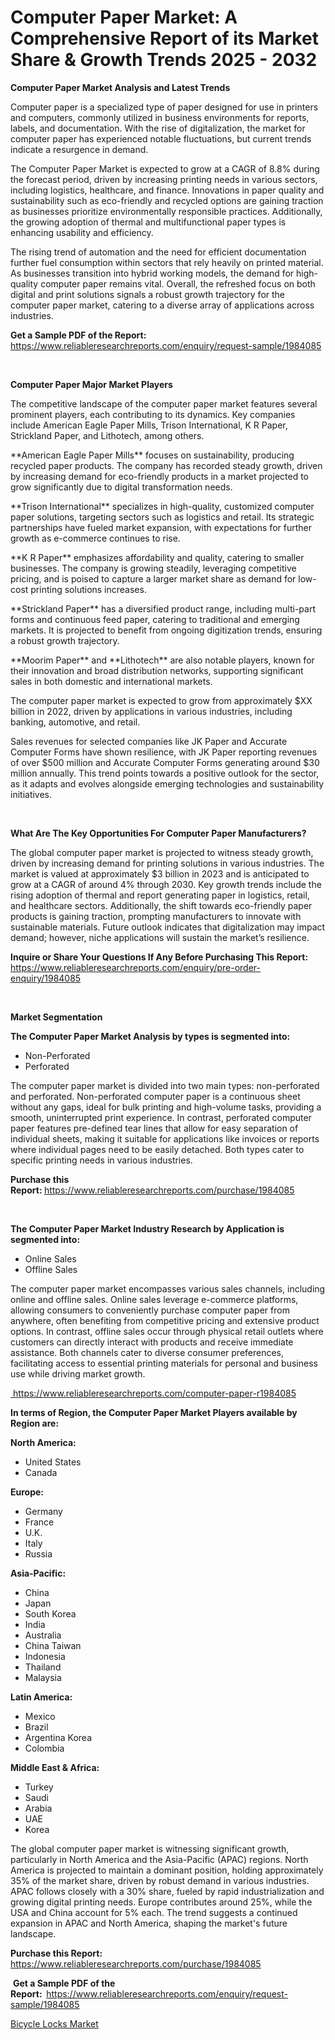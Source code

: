 <p><h1>Computer Paper Market: A Comprehensive Report of its Market Share & Growth Trends 2025 - 2032</h1></p><p><strong>Computer Paper Market Analysis and Latest Trends</strong></p>
<p><p>Computer paper is a specialized type of paper designed for use in printers and computers, commonly utilized in business environments for reports, labels, and documentation. With the rise of digitalization, the market for computer paper has experienced notable fluctuations, but current trends indicate a resurgence in demand.</p><p>The Computer Paper Market is expected to grow at a CAGR of 8.8% during the forecast period, driven by increasing printing needs in various sectors, including logistics, healthcare, and finance. Innovations in paper quality and sustainability such as eco-friendly and recycled options are gaining traction as businesses prioritize environmentally responsible practices. Additionally, the growing adoption of thermal and multifunctional paper types is enhancing usability and efficiency.</p><p>The rising trend of automation and the need for efficient documentation further fuel consumption within sectors that rely heavily on printed material. As businesses transition into hybrid working models, the demand for high-quality computer paper remains vital. Overall, the refreshed focus on both digital and print solutions signals a robust growth trajectory for the computer paper market, catering to a diverse array of applications across industries.</p></p>
<p><strong>Get a Sample PDF of the Report:&nbsp;</strong> <a href="https://www.reliableresearchreports.com/enquiry/request-sample/1984085?utm_campaign=2215&utm_medium=2&utm_source=Github&utm_content=ia&utm_term=04042025&utm_id=computer-paper">https://www.reliableresearchreports.com/enquiry/request-sample/1984085</a></p>
<p>&nbsp;</p>
<p><strong>Computer Paper Major Market Players</strong></p>
<p><p>The competitive landscape of the computer paper market features several prominent players, each contributing to its dynamics. Key companies include American Eagle Paper Mills, Trison International, K R Paper, Strickland Paper, and Lithotech, among others.</p><p>**American Eagle Paper Mills** focuses on sustainability, producing recycled paper products. The company has recorded steady growth, driven by increasing demand for eco-friendly products in a market projected to grow significantly due to digital transformation needs.</p><p>**Trison International** specializes in high-quality, customized computer paper solutions, targeting sectors such as logistics and retail. Its strategic partnerships have fueled market expansion, with expectations for further growth as e-commerce continues to rise.</p><p>**K R Paper** emphasizes affordability and quality, catering to smaller businesses. The company is growing steadily, leveraging competitive pricing, and is poised to capture a larger market share as demand for low-cost printing solutions increases.</p><p>**Strickland Paper** has a diversified product range, including multi-part forms and continuous feed paper, catering to traditional and emerging markets. It is projected to benefit from ongoing digitization trends, ensuring a robust growth trajectory.</p><p>**Moorim Paper** and **Lithotech** are also notable players, known for their innovation and broad distribution networks, supporting significant sales in both domestic and international markets. </p><p>The computer paper market is expected to grow from approximately $XX billion in 2022, driven by applications in various industries, including banking, automotive, and retail.</p><p>Sales revenues for selected companies like JK Paper and Accurate Computer Forms have shown resilience, with JK Paper reporting revenues of over $500 million and Accurate Computer Forms generating around $30 million annually. This trend points towards a positive outlook for the sector, as it adapts and evolves alongside emerging technologies and sustainability initiatives.</p></p>
<p>&nbsp;</p>
<p><strong>What Are The Key Opportunities For Computer Paper Manufacturers?</strong></p>
<p><p>The global computer paper market is projected to witness steady growth, driven by increasing demand for printing solutions in various industries. The market is valued at approximately $3 billion in 2023 and is anticipated to grow at a CAGR of around 4% through 2030. Key growth trends include the rising adoption of thermal and report generating paper in logistics, retail, and healthcare sectors. Additionally, the shift towards eco-friendly paper products is gaining traction, prompting manufacturers to innovate with sustainable materials. Future outlook indicates that digitalization may impact demand; however, niche applications will sustain the market’s resilience.</p></p>
<p><strong>Inquire or Share Your Questions If Any Before Purchasing This Report:</strong> <a href="https://www.reliableresearchreports.com/enquiry/pre-order-enquiry/1984085?utm_campaign=2215&utm_medium=2&utm_source=Github&utm_content=ia&utm_term=04042025&utm_id=computer-paper">https://www.reliableresearchreports.com/enquiry/pre-order-enquiry/1984085</a></p>
<p>&nbsp;</p>
<p><strong>Market Segmentation</strong></p>
<p><strong>The Computer Paper Market Analysis by types is segmented into:</strong></p>
<p><ul><li>Non-Perforated</li><li>Perforated</li></ul></p>
<p><p>The computer paper market is divided into two main types: non-perforated and perforated. Non-perforated computer paper is a continuous sheet without any gaps, ideal for bulk printing and high-volume tasks, providing a smooth, uninterrupted print experience. In contrast, perforated computer paper features pre-defined tear lines that allow for easy separation of individual sheets, making it suitable for applications like invoices or reports where individual pages need to be easily detached. Both types cater to specific printing needs in various industries.</p></p>
<p><strong>Purchase this Report:&nbsp;</strong><a href="https://www.reliableresearchreports.com/purchase/1984085?utm_campaign=2215&utm_medium=2&utm_source=Github&utm_content=ia&utm_term=04042025&utm_id=computer-paper">https://www.reliableresearchreports.com/purchase/1984085</a></p>
<p>&nbsp;</p>
<p><strong>The Computer Paper Market Industry Research by Application is segmented into:</strong></p>
<p><ul><li>Online Sales</li><li>Offline Sales</li></ul></p>
<p><p>The computer paper market encompasses various sales channels, including online and offline sales. Online sales leverage e-commerce platforms, allowing consumers to conveniently purchase computer paper from anywhere, often benefiting from competitive pricing and extensive product options. In contrast, offline sales occur through physical retail outlets where customers can directly interact with products and receive immediate assistance. Both channels cater to diverse consumer preferences, facilitating access to essential printing materials for personal and business use while driving market growth.</p></p>
<p><a href="https://www.reliableresearchreports.com/computer-paper-r1984085?utm_campaign=2215&utm_medium=2&utm_source=Github&utm_content=ia&utm_term=04042025&utm_id=computer-paper">&nbsp;https://www.reliableresearchreports.com/computer-paper-r1984085</a></p>
<p><strong>In terms of Region, the Computer Paper Market Players available by Region are:</strong></p>
<p>
    <p> <strong> North America: </strong>
        <ul>
            <li>United States</li>
            <li>Canada</li>
        </ul>
        </p> 
    <p> <strong> Europe: </strong>
        <ul>
            <li>Germany</li>
            <li>France</li>
            <li>U.K.</li>
            <li>Italy</li>
            <li>Russia</li>
        </ul>
        </p> 
    <p> <strong> Asia-Pacific: </strong>
        <ul>
            <li>China</li>
            <li>Japan</li>
            <li>South Korea</li>
            <li>India</li>
            <li>Australia</li>
            <li>China Taiwan</li>
            <li>Indonesia</li>
            <li>Thailand</li>
            <li>Malaysia</li>
        </ul>
        </p> 
    <p> <strong> Latin America: </strong>
        <ul>
            <li>Mexico</li>
            <li>Brazil</li>
            <li>Argentina Korea</li>
            <li>Colombia</li>
        </ul>
        </p> 
    <p> <strong> Middle East & Africa: </strong>
        <ul>
            <li>Turkey</li>
            <li>Saudi</li>
            <li>Arabia</li>
            <li>UAE</li>
            <li>Korea</li>
        </ul>
    </p>
    </p>
<p><p>The global computer paper market is witnessing significant growth, particularly in North America and the Asia-Pacific (APAC) regions. North America is projected to maintain a dominant position, holding approximately 35% of the market share, driven by robust demand in various industries. APAC follows closely with a 30% share, fueled by rapid industrialization and growing digital printing needs. Europe contributes around 25%, while the USA and China account for 5% each. The trend suggests a continued expansion in APAC and North America, shaping the market's future landscape.</p></p>
<p><strong>Purchase this Report: </strong><a href="https://www.reliableresearchreports.com/purchase/1984085?utm_campaign=2215&utm_medium=2&utm_source=Github&utm_content=ia&utm_term=04042025&utm_id=computer-paper">https://www.reliableresearchreports.com/purchase/1984085</a></p>
<p>&nbsp;<strong>Get a Sample PDF of the Report:&nbsp;&nbsp;</strong><a href="https://www.reliableresearchreports.com/enquiry/request-sample/1984085?utm_campaign=2215&utm_medium=2&utm_source=Github&utm_content=ia&utm_term=04042025&utm_id=computer-paper">https://www.reliableresearchreports.com/enquiry/request-sample/1984085</a></p>
<p><strong></strong></p>
<p><p><a href="https://github.com/hgf64gh/Market-Research-Report-List-2/blob/main/bicycle-locks-market.md?utm_campaign=2215&utm_medium=2&utm_source=Github&utm_content=ia&utm_term=04042025&utm_id=computer-paper">Bicycle Locks Market</a></p></p>